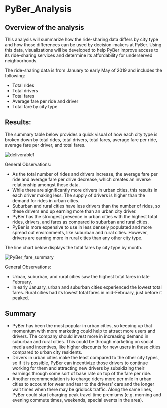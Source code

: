 # PyBer_Analysis

## Overview of the analysis
This analysis will summarize how the ride-sharing data  differs by city type and how those differences can be used by decision-makers at PyBer. Using this data, visualizations will be developed to help PyBer improve access to its ride-sharing services and determine its affordability for underserved neighborhoods. 

The ride-sharing data is from January to early May of 2019 and includes the following:
- Total rides
- Total drivers
- Total fares
- Average fare per ride and driver
- Total fare by city type

## Results: 

The summary table below provides a quick visual of how each city type is broken down by total rides, total drivers, total fares, average fare per ride, average fare per driver, and total fares. 

![deliverable1](https://user-images.githubusercontent.com/90656004/140677171-0b077a33-e6b0-44e8-a4af-10dfece88f13.PNG)

General Observations:
- As the total number of rides and drivers increase, the average fare per ride and average fare per drive decrease, which creates an inverse relationship amongst these data.
- While there are significantly more drivers in urban cities, this results in each driver making less. The supply of drivers is higher than the demand for rides in urban cities.
- Suburban and rural cities have less drivers than the number of rides, so these drivers end up earning more than an urban city driver. 
- PyBer has the strongest presence in urban cities with the highest total rides, drivers, and fares as compared to suburban and rural cities.
- PyBer is more expensive to use in less densely populated and more spread out environments, like suburban and rural cities. However, drivers are earning more in rural cities than any other city type. 

The line chart below displays the total fares by city type by month. 

![PyBer_fare_summary](https://user-images.githubusercontent.com/90656004/140677187-66e18166-55cd-4f73-9dc9-8e2d6c6032c6.png)

General Observations:
- Urban, suburban, and rural cities saw the highest total fares in late February. 
- In early January, urban and suburban cities experienced the lowest total fares. Rural cities had its lowest total fares in mid-February, just before it peaked. 

## Summary
- PyBer has been the most popular in urban cities, so keeping up that momentum with more marketing could help to attract more users and drivers. The company should invest more in increasing demand in suburban and rural cities. This could be through marketing on social media and incentives, like higher discounts for new users in these cities compared to urban city residents. 
- Drivers in urban cities make the least compared to the other city types, so if it is possible, PyBer can incentivize those drivers to continue working for them and attracting new drivers by subsidizing their earnings through some sort of base rate on top of the fare per ride. 
- Another recommendation is to charge riders more per mile in urban cities to account for wear and tear to the drivers’ cars and the longer wait times when there may be gridlock traffic. Along the same lines, PyBer could start charging peak travel time premiums (e.g. morning and evening commute times, weekends, special events in the area).
